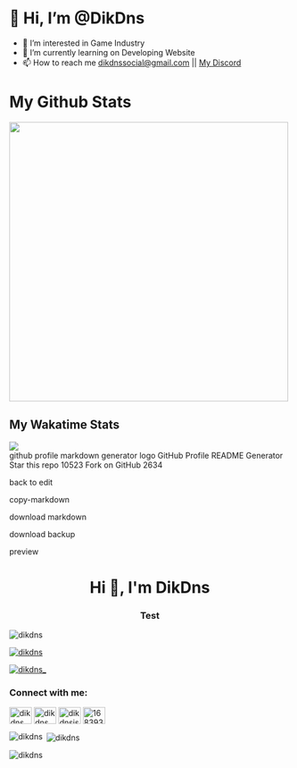 # 👋 Hi, I’m @DikDns
- 👀 I’m interested in Game Industry
- 🌱 I’m currently learning on Developing Website
- 📫 How to reach me dikdnssocial@gmail.com || <a href="https://discordapp.com/users/168393351186481153" target="_blank">My Discord</a>

# My Github Stats
<div>
  <img style="width:500px;" src="https://github-readme-stats.vercel.app/api?username=DikDns&show_icons=true&theme=cobalt" />
 </div>
 
## My Wakatime Stats
<div>
  <img align="center" src="https://github-readme-stats.vercel.app/api/wakatime?username=DikDns&theme=cobalt" />
</div>
github profile markdown generator logo
GitHub Profile README Generator
Star this repo
10523
Fork on GitHub
2634

back to edit

copy-markdown

download markdown

download backup

preview
<h1 align="center">Hi 👋, I'm DikDns</h1>
<h3 align="center">Test</h3>

<p align="left"> <img src="https://komarev.com/ghpvc/?username=dikdns&label=Profile%20views&color=0e75b6&style=flat" alt="dikdns" /> </p>

<p align="left"> <a href="https://github.com/ryo-ma/github-profile-trophy"><img src="https://github-profile-trophy.vercel.app/?username=dikdns" alt="dikdns" /></a> </p>

<p align="left"> <a href="https://twitter.com/dikdns_" target="blank"><img src="https://img.shields.io/twitter/follow/dikdns_?logo=twitter&style=for-the-badge" alt="dikdns_" /></a> </p>

<h3 align="left">Connect with me:</h3>
<p align="left">
<a href="https://twitter.com/dikdns_" target="blank"><img align="center" src="https://raw.githubusercontent.com/rahuldkjain/github-profile-readme-generator/master/src/images/icons/Social/twitter.svg" alt="dikdns_" height="30" width="40" /></a>
<a href="https://instagram.com/dikdns" target="blank"><img align="center" src="https://raw.githubusercontent.com/rahuldkjain/github-profile-readme-generator/master/src/images/icons/Social/instagram.svg" alt="dikdns" height="30" width="40" /></a>
<a href="https://www.youtube.com/c/dikdnsiswatching" target="blank"><img align="center" src="https://raw.githubusercontent.com/rahuldkjain/github-profile-readme-generator/master/src/images/icons/Social/youtube.svg" alt="dikdnsiswatching" height="30" width="40" /></a>
<a href="https://discord.gg/168393351186481153" target="blank"><img align="center" src="https://raw.githubusercontent.com/rahuldkjain/github-profile-readme-generator/master/src/images/icons/Social/discord.svg" alt="168393351186481153" height="30" width="40" /></a>
</p>

<p><img align="left" src="https://github-readme-stats.vercel.app/api/top-langs?username=dikdns&show_icons=true&locale=en&layout=compact" alt="dikdns" /></p>

<p>&nbsp;<img align="center" src="https://github-readme-stats.vercel.app/api?username=dikdns&show_icons=true&locale=en" alt="dikdns" /></p>

<p><img align="center" src="https://github-readme-streak-stats.herokuapp.com/?user=dikdns&" alt="dikdns" /></p>
